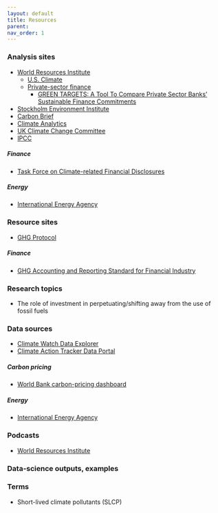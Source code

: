 ```yaml
---
layout: default
title: Resources
parent:
nav_order: 1
---
```


### Analysis sites
- [World Resources Institute](https://www.wri.org/)
    - [U.S. Climate](https://www.wri.org/climate/us-climate)
    - [Private-sector finance](https://www.wri.org/initiatives/private-sector-finance)
        - [GREEN TARGETS: A Tool To Compare Private Sector Banks’ Sustainable Finance Commitments](https://www.wri.org/finance/banks-sustainable-finance-commitments/)
- [Stockholm Environment Institute](https://www.sei.org/)
- [Carbon Brief](https://www.carbonbrief.org/)
- [Climate Analytics](https://climateanalytics.org/)
- [UK Climate Change Committee](https://www.theccc.org.uk/)
- [IPCC](https://www.ipcc.ch/)
##### Finance
- [Task Force on Climate-related Financial Disclosures](https://www.fsb-tcfd.org/)
##### Energy
- [International Energy Agency](https://www.iea.org/)

### Resource sites
- [GHG Protocol](https://ghgprotocol.org/)
##### Finance
- [GHG Accounting and Reporting Standard for Financial Industry](https://ghgprotocol.org/global-ghg-accounting-and-reporting-standard-financial-industry)

### Research topics
- The role of investment in perpetuating/shifting away from the use of fossil fuels

### Data sources
- [Climate Watch Data Explorer](https://www.climatewatchdata.org/data-explorer)
- [Climate Action Tracker Data Portal](https://climateactiontracker.org/data-portal/)
##### Carbon pricing
- [World Bank carbon-pricing dashboard](https://carbonpricingdashboard.worldbank.org/)
##### Energy
- [International Energy Agency](https://www.iea.org/data-and-statistics)

### Podcasts
- [World Resources Institute](https://www.wri.org/podcasts)

### Data-science outputs, examples

### Terms
- Short-lived climate pollutants (SLCP)
